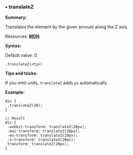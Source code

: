 ### <a name="translateZ"></a> &#8226; translateZ
**Summary:**

Translates the element by the given amount along the Z axis.

Resources: **[MDN](https://developer.mozilla.org/en-US/docs/Web/CSS/transform#translateZ)**

**Syntax:**
  
  Default value: 0

    .translateZ(<ty>)

**Tips and tricks:**

  If you omit units, `translateZ` adds `px` automatically.

**Example:**

    div {
     .translateZ(20);
    }
    
    // Result
    div {
     -webkit-transform: translateZ(20px);
     -moz-transform: translateZ(20px);
     -ms-transform: translateZ(20px);
     -o-transform: translateZ(20px);
     transform: translateZ(20px);
    }


